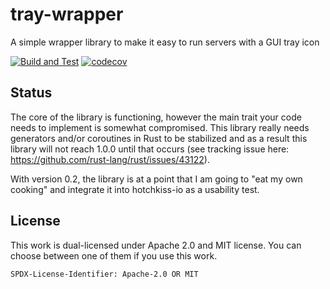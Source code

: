 # tray-wrapper
A simple wrapper library to make it easy to run servers with a GUI tray icon

[![Build and Test](https://github.com/chotchki/tray-wrapper/actions/workflows/build_test.yml/badge.svg)](https://github.com/chotchki/tray-wrapper/actions/workflows/build_test.yml) [![codecov](https://codecov.io/gh/chotchki/tray-wrapper/graph/badge.svg?token=JS8FF39SX5)](https://codecov.io/gh/chotchki/tray-wrapper)

## Status

The core of the library is functioning, however the main trait your code needs to implement is somewhat compromised. This library really needs generators and/or coroutines in Rust to be stabilized and as a result this library will not reach 1.0.0 until that occurs (see tracking issue here: https://github.com/rust-lang/rust/issues/43122).

With version 0.2, the library is at a point that I am going to "eat my own cooking" and integrate it into hotchkiss-io as a usability test.

## License

This work is dual-licensed under Apache 2.0 and MIT license.
You can choose between one of them if you use this work.

`SPDX-License-Identifier: Apache-2.0 OR MIT`
